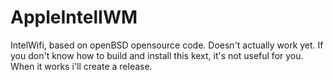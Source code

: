 # AppleIntelIWM

IntelWifi, based on openBSD opensource code.
Doesn't actually work yet.
If you don't know how to build and install this kext, it's not useful for you.
When it works i'll create a release.
